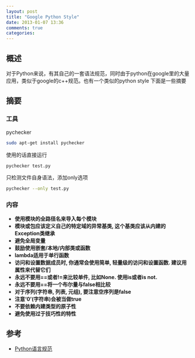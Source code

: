 ```yaml
---
layout: post
title: "Google Python Style"
date: 2013-01-07 13:36
comments: true
categories: 
---
```


## 概述

对于Python来说，有其自己的一套语法规范，同时由于python在google里的大量应用，类似于google的c++规范。也有一个类似的python style
下面是一些摘要

## 摘要

### 工具

pychecker
```bash
sudo apt-get install pychecker
```

使用的话直接运行
```bash
pychecker test.py
```
只检测文件自身语法，添加only选项
```bash
pychecker --only test.py
```

### 内容

- **使用模块的全路径名来导入每个模块**
- **模块或包应该定义自己的特定域的异常基类, 这个基类应该从内建的Exception类继承**
- **避免全局变量**
- **鼓励使用嵌套/本地/内部类或函数**
- **lambda适用于单行函数**
- **访问和设置数据成员时, 你通常会使用简单, 轻量级的访问和设置函数. 建议用属性来代替它们**
- **永远不要用==或者!=来比较单件, 比如None. 使用is或者is not.**
- **永远不要用==将一个布尔量与false相比较**
- **对于序列(字符串, 列表, 元组), 要注意空序列是false**
- **注意‘0’(字符串)会被当做true**
- **不要依赖内建类型的原子性**
- **避免使用过于技巧性的特性**

## 参考

- [Python语言规范](http://www.bsdmap.com/articles/zh-google-python-style-guide/python_language_rules.html#)
